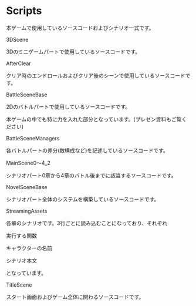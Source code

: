 # Scripts
本ゲームで使用しているソースコードおよびシナリオ一式です。

3DScene

3Dのミニゲームパートで使用しているソースコードです。

AfterClear

クリア時のエンドロールおよびクリア後のシーンで使用しているソースコードです。

BattleSceneBase

2Dのバトルパートで使用しているソースコードです。

本ゲームの中でも特に力を入れた部分となっています。(プレゼン資料もご覧ください)

BattleSceneManagers

各バトルパートの差分(敵構成など)を記述しているソースコードです。

MainScene0～4_2

シナリオパート0章から4章のバトル後までに該当するソースコードです。

NovelSceneBase

シナリオパート全体のシステムを構築しているソースコードです。

StreamingAssets

各章のシナリオです。3行ごとに読み込むことになっており、それぞれ

実行する関数

キャラクターの名前

シナリオ本文

となっています。

TitleScene

スタート画面およびゲーム全体に関わるソースコードです。